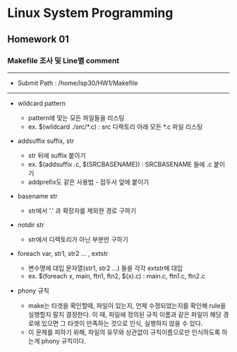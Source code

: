 # Linux System Programming
## Homework 01
### Makefile 조사 및 Line별 comment
---
+ Submit Path : /home/lsp30/HW1/Makefile

---

+ wildcard pattern
  - pattern에 맞는 모든 파일들을 리스팅
  - ex. \$(wildcard ./src/*.c) : src 디렉토리 아래 모든 *.c 파일 리스팅
+ addsuffix suffix, str
  - str 뒤에 suffix 붙이기
  - ex. \$(addsuffix .c, $(SRCBASENAME)) : SRCBASENAME 들에 .c 붙이기
  - addprefix도 같은 사용법 - 접두사 앞에 붙이기
+ basename str
  - str에서 '.' 과 확장자를 제외한 경로 구하기
+ notdir str
  - str에서 디렉토리가 아닌 부분만 구하기
+ foreach var, str1, str2 ... , extstr
  - 변수명에 대입 문자열(str1, str2 ...) 들을 각각 extstr에 대입
  - ex. \$(foreach x, main, ftn1, ftn2, $(x).c) : main.c, ftn1.c, ftn2.c

+ phony 규칙
  - make는 타겟을 확인할때, 파일이 있는지, 언제 수정되었는지를 확인해 rule을 실행할지 말지 결정한다. 이 때,  파일에 정의된 규칙 이름과 같은 파일이 해당 경로에 있으면 그 타겟이 만족하는 것으로 인식, 실행하지 않을 수 있다. 
  - 이 문제를 피하기 위해, 파일의 유무와 상관없이 규칙이름으로만 인식하도록 하는게 phony 규칙이다.

